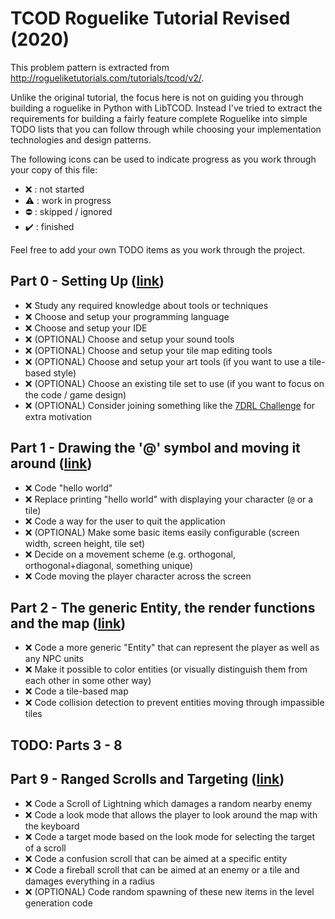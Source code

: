 # TCOD Roguelike Tutorial Revised (2020)

This problem pattern is extracted from http://rogueliketutorials.com/tutorials/tcod/v2/.

Unlike the original tutorial, the focus here is not on guiding you through building a roguelike in Python with LibTCOD. Instead I've tried to extract the requirements for building a fairly feature complete Roguelike into simple TODO lists that you can follow through while choosing your implementation technologies and design patterns.

The following icons can be used to indicate progress as you work through your copy of this file:
 * :x: : not started
 * :warning: : work in progress
 * :no_entry: : skipped / ignored
 * :heavy_check_mark: : finished

Feel free to add your own TODO items as you work through the project.

## Part 0 - Setting Up ([link](http://rogueliketutorials.com/tutorials/tcod/v2/part-0))

* :x: Study any required knowledge about tools or techniques
* :x: Choose and setup your programming language
* :x: Choose and setup your IDE
* :x: (OPTIONAL) Choose and setup your sound tools
* :x: (OPTIONAL) Choose and setup your tile map editing tools
* :x: (OPTIONAL) Choose and setup your art tools (if you want to use a tile-based style)
* :x: (OPTIONAL) Choose an existing tile set to use (if you want to focus on the code / game design)
* :x: (OPTIONAL) Consider joining something like the [7DRL Challenge](https://itch.io/jam/7drl-challenge-2022) for extra motivation

## Part 1 - Drawing the '@' symbol and moving it around ([link](http://rogueliketutorials.com/tutorials/tcod/v2/part-1))

* :x: Code "hello world"
* :x: Replace printing "hello world" with displaying your character (`@` or a tile)
* :x: Code a way for the user to quit the application
* :x: (OPTIONAL) Make some basic items easily configurable (screen width, screen height, tile set)
* :x: Decide on a movement scheme (e.g. orthogonal, orthogonal+diagonal, something unique)
* :x: Code moving the player character across the screen

## Part 2 - The generic Entity, the render functions and the map ([link](http://rogueliketutorials.com/tutorials/tcod/v2/part-2/))

* :x: Code a more generic "Entity" that can represent the player as well as any NPC units
* :x: Make it possible to color entities (or visually distinguish them from each other in some other way)
* :x: Code a tile-based map
* :x: Code collision detection to prevent entities moving through impassible tiles

## TODO: Parts 3 - 8 

## Part 9 - Ranged Scrolls and Targeting ([link](https://rogueliketutorials.com/tutorials/tcod/v2/part-9/))

* :x: Code a Scroll of Lightning which damages a random nearby enemy
* :x: Code a look mode that allows the player to look around the map with the keyboard
* :x: Code a target mode based on the look mode for selecting the target of a scroll
* :x: Code a confusion scroll that can be aimed at a specific entity
* :x: Code a fireball scroll that can be aimed at an enemy or a tile and damages everything in a radius
* :x: (OPTIONAL) Code random spawning of these new items in the level generation code